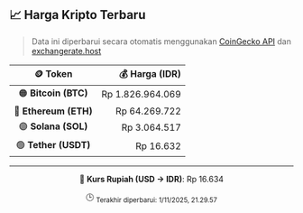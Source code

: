 

<!-- HARGA_KRIPTO -->
## 📈 Harga Kripto Terbaru

> Data ini diperbarui secara otomatis menggunakan [CoinGecko API](https://www.coingecko.com/) dan [exchangerate.host](https://exchangerate.host/)

<div align="center">

| 🪙 Token | 💰 Harga (IDR) |
|:------:|---------------:|
| 🟠 **Bitcoin (BTC)**   | Rp 1.826.964.069 |
| 🔵 **Ethereum (ETH)**  | Rp 64.269.722 |
| 🟣 **Solana (SOL)**    | Rp 3.064.517 |
| 🟢 **Tether (USDT)**   | Rp 16.632 |

---

💱 **Kurs Rupiah (USD → IDR)**: Rp 16.634

🕒 <sub>Terakhir diperbarui: 1/11/2025, 21.29.57</sub>

</div>
<!-- /HARGA_KRIPTO -->